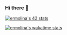 ### Hi there 👋

[![ermolina's 42 stats](https://badge42.vercel.app/api/v2/cllk7tgu4000608l9539twx7u/stats?cursusId=21&coalitionId=330)](https://github.com/emolina7)

[![ermolina's wakatime stats](https://github-readme-stats.vercel.app/api/wakatime?username=emolina)](https://github.com/anuraghazra/github-readme-stats)
